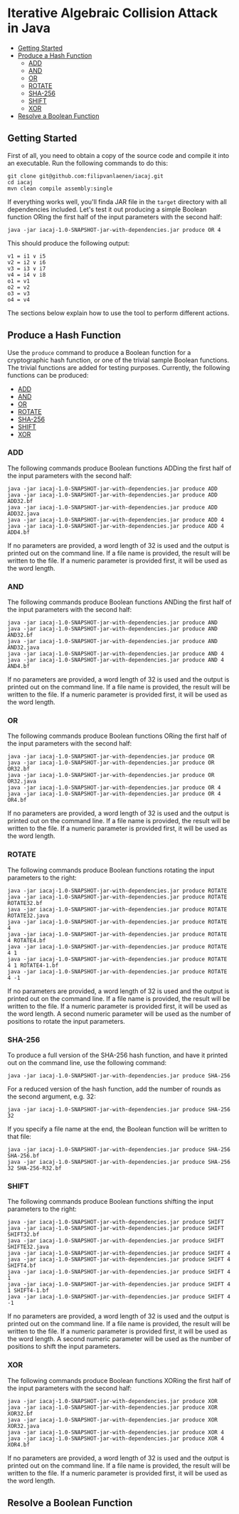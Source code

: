 # Iterative Algebraic Collision Attack in Java

- [Getting Started](#getting-started)
- [Produce a Hash Function](#produce-a-hash-function)
  - [ADD](#add)
  - [AND](#and)
  - [OR](#or)
  - [ROTATE](#rotate)
  - [SHA-256](#sha-256)
  - [SHIFT](#shift)
  - [XOR](#xor)
- [Resolve a Boolean Function](#resolve-a-boolean-function)

## Getting Started

First of all, you need to obtain a copy of the source code and compile it into
an executable. Run the following commands to do this:

```
git clone git@github.com:filipvanlaenen/iacaj.git
cd iacaj
mvn clean compile assembly:single
```

If everything works well, you'll finda JAR file in the `target` directory with
all dependencies included. Let's test it out producing a simple Boolean function
ORing the first half of the input parameters with the second half:

```
java -jar iacaj-1.0-SNAPSHOT-jar-with-dependencies.jar produce OR 4
```

This should produce the following output:

```
v1 = i1 ∨ i5
v2 = i2 ∨ i6
v3 = i3 ∨ i7
v4 = i4 ∨ i8
o1 = v1
o2 = v2
o3 = v3
o4 = v4
```

The sections below explain how to use the tool to perform different actions.

## Produce a Hash Function

Use the `produce` command to produce a Boolean function for a cryptographic
hash function, or one of the trivial sample Boolean functions. The trivial
functions are added for testing purposes. Currently, the following functions can
be produced:

- [ADD](#add)
- [AND](#and)
- [OR](#or)
- [ROTATE](#rotate)
- [SHA-256](#sha-256)
- [SHIFT](#shift)
- [XOR](#xor)

### ADD

The following commands produce Boolean functions ADDing the first half of the
input parameters with the second half:

```
java -jar iacaj-1.0-SNAPSHOT-jar-with-dependencies.jar produce ADD
java -jar iacaj-1.0-SNAPSHOT-jar-with-dependencies.jar produce ADD ADD32.bf
java -jar iacaj-1.0-SNAPSHOT-jar-with-dependencies.jar produce ADD ADD32.java
java -jar iacaj-1.0-SNAPSHOT-jar-with-dependencies.jar produce ADD 4
java -jar iacaj-1.0-SNAPSHOT-jar-with-dependencies.jar produce ADD 4 ADD4.bf
```

If no parameters are provided, a word length of 32 is used and the output is
printed out on the command line. If a file name is provided, the result will be
written to the file. If a numeric parameter is provided first, it will be used
as the word length. 

### AND

The following commands produce Boolean functions ANDing the first half of the
input parameters with the second half:

```
java -jar iacaj-1.0-SNAPSHOT-jar-with-dependencies.jar produce AND
java -jar iacaj-1.0-SNAPSHOT-jar-with-dependencies.jar produce AND AND32.bf
java -jar iacaj-1.0-SNAPSHOT-jar-with-dependencies.jar produce AND AND32.java
java -jar iacaj-1.0-SNAPSHOT-jar-with-dependencies.jar produce AND 4
java -jar iacaj-1.0-SNAPSHOT-jar-with-dependencies.jar produce AND 4 AND4.bf
```

If no parameters are provided, a word length of 32 is used and the output is
printed out on the command line. If a file name is provided, the result will be
written to the file. If a numeric parameter is provided first, it will be used
as the word length. 

### OR

The following commands produce Boolean functions ORing the first half of the
input parameters with the second half:

```
java -jar iacaj-1.0-SNAPSHOT-jar-with-dependencies.jar produce OR
java -jar iacaj-1.0-SNAPSHOT-jar-with-dependencies.jar produce OR OR32.bf
java -jar iacaj-1.0-SNAPSHOT-jar-with-dependencies.jar produce OR OR32.java
java -jar iacaj-1.0-SNAPSHOT-jar-with-dependencies.jar produce OR 4
java -jar iacaj-1.0-SNAPSHOT-jar-with-dependencies.jar produce OR 4 OR4.bf
```

If no parameters are provided, a word length of 32 is used and the output is
printed out on the command line. If a file name is provided, the result will be
written to the file. If a numeric parameter is provided first, it will be used
as the word length. 

### ROTATE

The following commands produce Boolean functions rotating the input parameters
to the right:

```
java -jar iacaj-1.0-SNAPSHOT-jar-with-dependencies.jar produce ROTATE
java -jar iacaj-1.0-SNAPSHOT-jar-with-dependencies.jar produce ROTATE ROTATE32.bf
java -jar iacaj-1.0-SNAPSHOT-jar-with-dependencies.jar produce ROTATE ROTATE32.java
java -jar iacaj-1.0-SNAPSHOT-jar-with-dependencies.jar produce ROTATE 4
java -jar iacaj-1.0-SNAPSHOT-jar-with-dependencies.jar produce ROTATE 4 ROTATE4.bf
java -jar iacaj-1.0-SNAPSHOT-jar-with-dependencies.jar produce ROTATE 4 1
java -jar iacaj-1.0-SNAPSHOT-jar-with-dependencies.jar produce ROTATE 4 1 ROTATE4-1.bf
java -jar iacaj-1.0-SNAPSHOT-jar-with-dependencies.jar produce ROTATE 4 -1
```

If no parameters are provided, a word length of 32 is used and the output is
printed out on the command line. If a file name is provided, the result will be
written to the file. If a numeric parameter is provided first, it will be used
as the word length. A second numeric parameter will be used as the number of
positions to rotate the input parameters.

### SHA-256

To produce a full version of the SHA-256 hash function, and
have it printed out on the command line, use the following command:

```
java -jar iacaj-1.0-SNAPSHOT-jar-with-dependencies.jar produce SHA-256
```

For a reduced version of the hash function, add the number of rounds as the
second argument, e.g. 32:

```
java -jar iacaj-1.0-SNAPSHOT-jar-with-dependencies.jar produce SHA-256 32
```

If you specify a file name at the end, the Boolean function will be written to
that file:

```
java -jar iacaj-1.0-SNAPSHOT-jar-with-dependencies.jar produce SHA-256 SHA-256.bf
java -jar iacaj-1.0-SNAPSHOT-jar-with-dependencies.jar produce SHA-256 32 SHA-256-R32.bf
```

### SHIFT

The following commands produce Boolean functions shifting the input parameters
to the right:

```
java -jar iacaj-1.0-SNAPSHOT-jar-with-dependencies.jar produce SHIFT
java -jar iacaj-1.0-SNAPSHOT-jar-with-dependencies.jar produce SHIFT SHIFT32.bf
java -jar iacaj-1.0-SNAPSHOT-jar-with-dependencies.jar produce SHIFT SHIFTE32.java
java -jar iacaj-1.0-SNAPSHOT-jar-with-dependencies.jar produce SHIFT 4
java -jar iacaj-1.0-SNAPSHOT-jar-with-dependencies.jar produce SHIFT 4 SHIFT4.bf
java -jar iacaj-1.0-SNAPSHOT-jar-with-dependencies.jar produce SHIFT 4 1
java -jar iacaj-1.0-SNAPSHOT-jar-with-dependencies.jar produce SHIFT 4 1 SHIFT4-1.bf
java -jar iacaj-1.0-SNAPSHOT-jar-with-dependencies.jar produce SHIFT 4 -1
```

If no parameters are provided, a word length of 32 is used and the output is
printed out on the command line. If a file name is provided, the result will be
written to the file. If a numeric parameter is provided first, it will be used
as the word length. A second numeric parameter will be used as the number of
positions to shift the input parameters.

### XOR

The following commands produce Boolean functions XORing the first half of the
input parameters with the second half:

```
java -jar iacaj-1.0-SNAPSHOT-jar-with-dependencies.jar produce XOR
java -jar iacaj-1.0-SNAPSHOT-jar-with-dependencies.jar produce XOR XOR32.bf
java -jar iacaj-1.0-SNAPSHOT-jar-with-dependencies.jar produce XOR XOR32.java
java -jar iacaj-1.0-SNAPSHOT-jar-with-dependencies.jar produce XOR 4
java -jar iacaj-1.0-SNAPSHOT-jar-with-dependencies.jar produce XOR 4 XOR4.bf
```

If no parameters are provided, a word length of 32 is used and the output is
printed out on the command line. If a file name is provided, the result will be
written to the file. If a numeric parameter is provided first, it will be used
as the word length. 


## Resolve a Boolean Function
